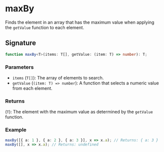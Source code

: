 # maxBy

Finds the element in an array that has the maximum value when applying the `getValue` function to each element.

## Signature

```typescript
function maxBy<T>(items: T[], getValue: (item: T) => number): T;
```

### Parameters

- `items` (`T[]`): The array of elements to search.
- `getValue` (`(item: T) => number`): A function that selects a numeric value from each element.

### Returns

(`T`): The element with the maximum value as determined by the `getValue` function.

### Example

```typescript
maxBy([{ a: 1 }, { a: 2 }, { a: 3 }], x => x.a); // Returns: { a: 3 }
maxBy([], x => x.a); // Returns: undefined
```
